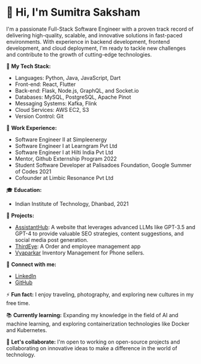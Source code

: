 # 👋 Hi, I'm Sumitra Saksham

I'm a passionate Full-Stack Software Engineer with a proven track record of delivering high-quality, scalable, and innovative solutions in fast-paced environments. With experience in backend development, frontend development, and cloud deployment, I'm ready to tackle new challenges and contribute to the growth of cutting-edge technologies.

🔭 **My Tech Stack:**
- Languages: Python, Java, JavaScript, Dart
- Front-end: React, Flutter
- Back-end: Flask, Node.js, GraphQL, and Socket.io
- Databases: MySQL, PostgreSQL, Apache Pinot
- Messaging Systems: Kafka, Flink
- Cloud Services: AWS EC2, S3
- Version Control: Git

💼 **Work Experience:**
- Software Engineer II at Simpleenergy
- Software Engineer I at Learngram Pvt Ltd
- Software Engineer I at Hilti India Pvt Ltd
- Mentor, Github Externship Program 2022
- Student Software Developer at Palisadoes Foundation, Google Summer of Codes 2021
- Cofounder at Limbic Resonance Pvt Ltd

🎓 **Education:**
- Indian Institute of Technology, Dhanbad, 2021

🌟 **Projects:**
- [AssistantHub](https://assistanthub.in/): A website that leverages advanced LLMs like GPT-3.5 and GPT-4 to provide valuable SEO strategies, content suggestions, and social media post generation.
- [ThirdEye](https://play.google.com/store/apps/details?id=com.thirdeyedevelopers.third_eye_shop_manager): A Order and employee management app
- [Vyaparkar](https://play.google.com/store/apps/details?id=com.vyaparkar.merchant) Inventory Management for Phone sellers.

🔗 **Connect with me:**
- [LinkedIn](https://linkedin.com/in/sumitra-saksham-749bba76/)
- [GitHub](https://github.com/sumitra19jha)

⚡ **Fun fact:** I enjoy traveling, photography, and exploring new cultures in my free time.

📚 **Currently learning:** Expanding my knowledge in the field of AI and machine learning, and exploring containerization technologies like Docker and Kubernetes.

💬 **Let's collaborate:** I'm open to working on open-source projects and collaborating on innovative ideas to make a difference in the world of technology.
